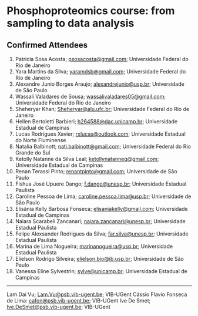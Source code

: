 # Phosphoproteomics course: from sampling to data analysis
## Confirmed Attendees

1. Patricia Sosa Acosta; psosacosta@gmail.com; Universidade Federal do Rio de Janeiro
2. Yara Martins da Silva; yaramdsb@gmail.com; Universidade Federal do Rio de Janeiro
3. Alexandre Junio Borges Araujo; alexandrejunio@usp.br; Universidade de São Paulo
4. Wassali Valadares de Sousa; wassalivaladares05@gmail.com; Universidade Federal do Rio de Janeiro
5. Sheheryar Khan; Sheheryar@alu.ufc.br; Universidade Federal do Rio de Janeiro
6. Hellen Bertoletti Barbieri; h264588@dac.unicamp.br; Universidade Estadual de Campinas
7. Lucas Rodrigues Xavier; rxlucas@outlook.com; Universidade Estadual do Norte Fluminense
8. Natalia Balbinott; nati.balbinott@gmail.com; Universidade Federal do Rio Grande do Sul
9. Ketolly Natanne da Silva Leal; ketollynatanneq@gmail.com; Universidade Estadual de Campinas
10. Renan Terassi Pinto; renantpinto@gmail.com; Universidade de São Paulo
11. Fishua José Upuere Dango; f.dango@unesp.br; Universidade Estadual Paulista
12. Caroline Pessoa de Lima; caroline.pessoa.lima@usp.br; Universidade de São Paulo
13. Elisânia Kelly Barbosa Fonseca; elisaniakelly@gmail.com; Universidade Estadual de Campinas
14. Naiara Scarabeli Zancanari; naiara.zancanari@unesp.br; Universidade Estadual Paulista
15. Felipe Alexsander Rodrigues da Silva; far.silva@unesp.br; Universidade Estadual Paulista
16. Marina de Lima Nogueira; marinanogueira@usp.br; Universidade Estadual Paulista
17. Elielson Rodrigo Silveira; elielson.bio@ib.usp.br; Universidade de São Paulo
18. Vanessa Eline Sylvestrin; sylve@unicamp.br; Universidade Estadual de Campinas

---

Lam Dai Vu; Lam.Vu@psb.vib-ugent.be; VIB-UGent
Cássio Flavio Fonseca de Lima: cafon@psb.vib-ugent.be; VIB-UGent
Ive De Smet; Ive.DeSmet@psb.vib-ugent.be; VIB-UGent
